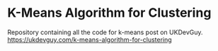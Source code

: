 # K-Means Algorithm for Clustering
Repository containing all the code for k-means post on UKDevGuy.
https://ukdevguy.com/k-means-algorithm-for-clustering
